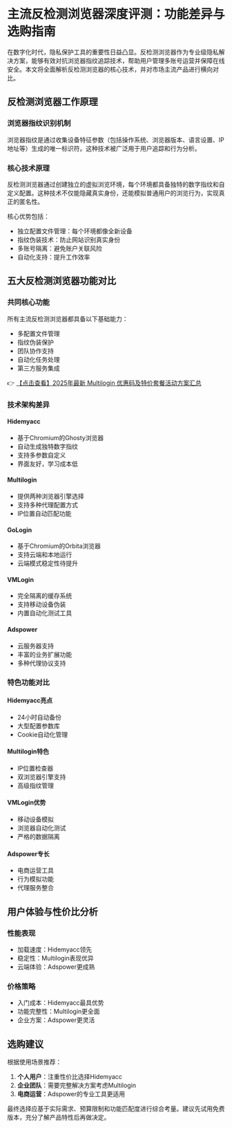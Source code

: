 # 主流反检测浏览器深度评测：功能差异与选购指南

在数字化时代，隐私保护工具的重要性日益凸显。反检测浏览器作为专业级隐私解决方案，能够有效对抗浏览器指纹追踪技术，帮助用户管理多账号运营并保障在线安全。本文将全面解析反检测浏览器的核心技术，并对市场主流产品进行横向对比。

## 反检测浏览器工作原理

### 浏览器指纹识别机制
浏览器指纹是通过收集设备特征参数（包括操作系统、浏览器版本、语言设置、IP地址等）生成的唯一标识符。这种技术被广泛用于用户追踪和行为分析。

### 核心技术原理
反检测浏览器通过创建独立的虚拟浏览环境，每个环境都具备独特的数字指纹和自定义配置。这种技术不仅能隐藏真实身份，还能模拟普通用户的浏览行为，实现真正的匿名性。

核心优势包括：
- 独立配置文件管理：每个环境都像全新设备
- 指纹伪装技术：防止网站识别真实身份
- 多账号隔离：避免账户关联风险
- 自动化支持：提升工作效率

## 五大反检测浏览器功能对比

### 共同核心功能
所有主流反检测浏览器都具备以下基础能力：
- 多配置文件管理
- 指纹伪装保护
- 团队协作支持
- 自动化任务处理
- 第三方服务集成

👉 [【点击查看】2025年最新 Multilogin 优惠码及特价套餐活动方案汇总](https://bit.ly/multIlogin)

### 技术架构差异

#### Hidemyacc
- 基于Chromium的Ghosty浏览器
- 自动生成独特数字指纹
- 支持多参数自定义
- 界面友好，学习成本低

#### Multilogin
- 提供两种浏览器引擎选择
- 支持多种代理配置方式
- IP位置自动匹配功能

#### GoLogin
- 基于Chromium的Orbita浏览器
- 支持云端和本地运行
- 云端模式稳定性待提升

#### VMLogin
- 完全隔离的缓存系统
- 支持移动设备伪装
- 内置自动化测试工具

#### Adspower
- 云服务器支持
- 丰富的业务扩展功能
- 多种代理协议支持

### 特色功能对比

#### Hidemyacc亮点
- 24小时自动备份
- 大型配置参数库
- Cookie自动化管理

#### Multilogin特色
- IP位置检查器
- 双浏览器引擎支持
- 高级指纹管理

#### VMLogin优势
- 移动设备模拟
- 浏览器自动化测试
- 严格的数据隔离

#### Adspower专长
- 电商运营工具
- 行为模拟功能
- 代理服务整合

## 用户体验与性价比分析

### 性能表现
- 加载速度：Hidemyacc领先
- 稳定性：Multilogin表现优异
- 云端体验：Adspower更成熟

### 价格策略
- 入门成本：Hidemyacc最具优势
- 功能完整性：Multilogin更全面
- 企业方案：Adspower更灵活

## 选购建议

根据使用场景推荐：
1. **个人用户**：注重性价比选择Hidemyacc
2. **企业团队**：需要完整解决方案考虑Multilogin
3. **电商运营**：Adspower的专业工具更适用

最终选择应基于实际需求、预算限制和功能匹配度进行综合考量。建议先试用免费版本，充分了解产品特性后再做决定。